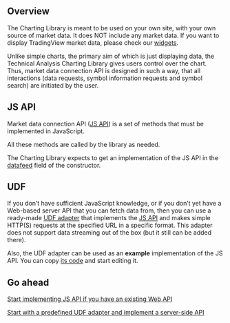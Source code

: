 ## Overview

The Charting Library is meant to be used on your own site, with your own source of market data. It does NOT include any market data. If you want to display TradingView market data, please check our [widgets](https://www.tradingview.com/widget/).

Unlike simple charts, the primary aim of which is just displaying data, the Technical Analysis Charting Library gives users control over the chart.
Thus, market data connection API is designed in such a way, that all interactions (data requests, symbol information requests and symbol search) are initiated by the user.

## JS API

Market data connection API ([JS API](JS-Api)) is a set of methods that must be implemented in JavaScript.

All these methods are called by the library as needed.

The Charting Library expects to get an implementation of the JS API in the [datafeed](Widget-Constructor#datafeed) field of the constructor.

## UDF

If you don’t have sufficient JavaScript knowledge, or if you don’t yet have a Web-based server API that you can fetch data from, then you can use a ready-made [UDF adapter](UDF) that implements the [JS API](JS-Api) and makes simple HTTP(S) requests at the specified URL in a specific format. This adapter does not support data streaming out of the box (but it still can be added there).

Also, the UDF adapter can be used as an **example** implementation of the JS API. You can copy [its code](https://github.com/tradingview/charting_library/tree/master/datafeeds/udf) and start editing it.

## Go ahead

[Start implementing JS API if you have an existing Web API](JS-Api)

[Start with a predefined UDF adapter and implement a server-side API](UDF)
